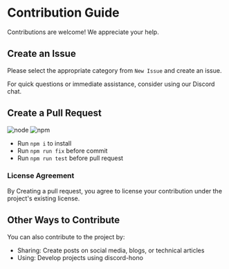# Contribution Guide

Contributions are welcome! We appreciate your help.

## Create an Issue

Please select the appropriate category from `New Issue` and create an issue.

For quick questions or immediate assistance, consider using our Discord chat.

## Create a Pull Request

![node](https://img.shields.io/badge/Node.js-5FA04E?logo=Node.js&logoColor=white) ![npm](https://img.shields.io/badge/npm-CB3837?logo=npm&logoColor=white)

- Run `npm i` to install
- Run `npm run fix` before commit
- Run `npm run test` before pull request

### License Agreement

By Creating a pull request, you agree to license your contribution under the project's existing license.

## Other Ways to Contribute

You can also contribute to the project by:
- Sharing: Create posts on social media, blogs, or technical articles
- Using: Develop projects using discord-hono
